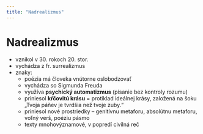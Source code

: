 ```yaml
---
title: "Nadrealizmus"
---
```

# Nadrealizmus
- vznikol v 30. rokoch 20. stor.
- vychádza z fr. surrealizmus
- znaky:
	- poézia má človeka vnútorne oslobodzovať
	- vychádza so Sigmunda Freuda
	- využíva **psychický automatizmus** (písanie bez kontroly rozumu)
	- priniesol **kŕčovitú krásu** = protiklad ideálnej krásy, založená na šoku                            „Tvoja páňev je tvrdšia než tvoje zuby.“
	- priniesol nové prostriedky – genitívnu metaforu, absolútnu metaforu, voľný verš, poéziu pásmo
	- texty mnohovýznamové, v popredí civilná reč  